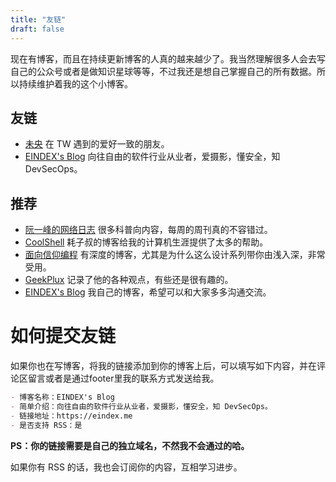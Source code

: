 ```yaml
---
title: "友链"
draft: false
---
```


现在有博客，而且在持续更新博客的人真的越来越少了。我当然理解很多人会去写自己的公众号或者是做知识星球等等，不过我还是想自己掌握自己的所有数据。所以持续维护着我的这个小博客。

## 友链

- [未央](https://dao1314.com/) 在 TW 遇到的爱好一致的朋友。
- [EINDEX's Blog](https://eindex.me) 向往自由的软件行业从业者，爱摄影，懂安全，知 DevSecOps。

## 推荐

- [阮一峰的网络日志](https://www.ruanyifeng.com/blog/) 很多科普向内容，每周的周刊真的不容错过。
- [CoolShell](https://coolshell.cn/) 耗子叔的博客给我的计算机生涯提供了太多的帮助。
- [面向信仰编程](https://draveness.me/) 有深度的博客，尤其是为什么这么设计系列带你由浅入深，非常受用。
- [GeekPlux](https://geekplux.com/) 记录了他的各种观点，有些还是很有趣的。
- [EINDEX's Blog](https://eindex.me) 我自己的博客，希望可以和大家多多沟通交流。

# 如何提交友链


如果你也在写博客，将我的链接添加到你的博客上后，可以填写如下内容，并在评论区留言或者是通过footer里我的联系方式发送给我。

```markdown
- 博客名称：EINDEX's Blog
- 简单介绍：向往自由的软件行业从业者，爱摄影，懂安全，知 DevSecOps。
- 链接地址：https://eindex.me
- 是否支持 RSS：是
```

**PS：你的链接需要是自己的独立域名，不然我不会通过的哈。**

如果你有 RSS 的话，我也会订阅你的内容，互相学习进步。